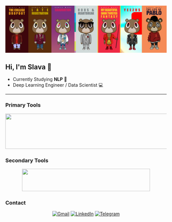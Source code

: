 
<p align="center">
  <img src="https://raw.githubusercontent.com/llanimo/llanimo/main/Frame%20Kanye.png" alt="Frame Kanye" width="1000"/>

 ## Hi, I'm Slava 👋
- Currently Studying **NLP** 🧠
- Deep Learning Engineer / Data Scientist 💻
</p>

---

###  Primary Tools
<p align="center">
<img src="https://skillicons.dev/icons?i=python,pytorch,tensorflow" width="800" height="110" />
</p>

###  Secondary Tools
<p align="center">
<img src="https://skillicons.dev/icons?i=rust,javascript,flutter,julia" width="400" height="70" />
</p>

###  Contact
<p align="center">
 <a href="mailto:olor.guard@gmail.com"><img src="https://upload.wikimedia.org/wikipedia/commons/7/7e/Gmail_icon_%282020%29.svg" alt="Gmail" width="46"/></a> 
 <a href="https://www.linkedin.com/in/vyacheslav-lyan/"><img src="https://upload.wikimedia.org/wikipedia/commons/c/ca/LinkedIn_logo_initials.png" alt="LinkedIn" width="46"/></a>
 <a href="https://t.me/llanimo"><img src="https://upload.wikimedia.org/wikipedia/commons/8/82/Telegram_logo.svg" alt="Telegram" width="46"/></a> 
</p>
